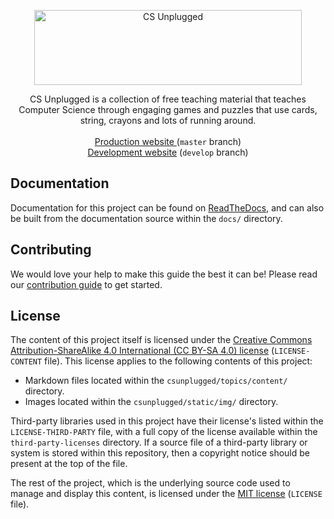 <p align="center">
  <a href="https://www.csunplugged.org/">
    <img src="https://cloud.githubusercontent.com/assets/8001048/25562071/9c90501a-2dcf-11e7-959a-bf15dfee8362.png" alt="CS Unplugged" width=428 height=120>
  </a>

  <p align="center">
    CS Unplugged is a collection of free teaching material that teaches Computer Science through engaging games and puzzles that use cards, string, crayons and lots of running around.
    <br>
    <br>
    <a href="https://www.csunplugged.org/">
      Production website
    </a> (<code>master</code> branch)
    <br>
    <a href="https://cs-unplugged-dev.appspot.com/">Development website</a> (<code>develop</code> branch)
  </p>
</p>

## Documentation

Documentation for this project can be found on
[ReadTheDocs](http://cs-unplugged.readthedocs.io/en/latest/),
and can also
be built from the documentation source within the `docs/` directory.

## Contributing

We would love your help to make this guide the best it can be!
Please read our
[contribution guide](http://cs-unplugged.readthedocs.io/en/latest/getting_started/contributing_guide.html)
to get started.

## License

The content of this project itself is licensed under the
[Creative Commons Attribution-ShareAlike 4.0 International (CC BY-SA 4.0) license](https://creativecommons.org/licenses/by-sa/4.0/)
(`LICENSE-CONTENT` file).
This license applies to the following contents of this project:

- Markdown files located within the `csunplugged/topics/content/` directory.
- Images located within the `csunplugged/static/img/` directory.

Third-party libraries used in this project have their license's
listed within the `LICENSE-THIRD-PARTY` file, with a full copy of the license
available within the `third-party-licenses` directory.
If a source file of a third-party library or system is stored within this
repository, then a copyright notice should be present at the top of the file.

The rest of the project, which is the underlying source code used to manage
and display this content, is licensed under the
[MIT license](https://opensource.org/licenses/MIT) (`LICENSE` file).
